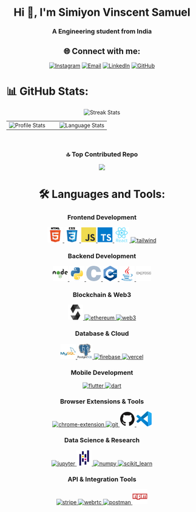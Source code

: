 <h1 align="center">Hi 👋, I'm Simiyon Vinscent Samuel</h1>
<h3 align="center">A Engineering student from India</h3>

<div align="center">

## 🌐 Connect with me:
[![Instagram](https://img.shields.io/badge/Instagram-%23E4405F.svg?logo=Instagram&logoColor=white)](https://instagram.com/simiyon_sam) 
[![Email](https://img.shields.io/badge/Email-D14836?logo=gmail&logoColor=white)](mailto:samsamuel234567@gmail.com)
[![LinkedIn](https://img.shields.io/badge/LinkedIn-0077B5?logo=linkedin&logoColor=white)](https://linkedin.com/in/yourprofile)
[![GitHub](https://img.shields.io/badge/GitHub-100000?logo=github&logoColor=white)](https://github.com/blackscythe123)

</div>

# 📊 GitHub Stats:

<div align="center">
  <img src="https://nirzak-streak-stats.vercel.app/?user=blackscythe123&theme=onedark&hide_border=false" alt="Streak Stats" />
  
  <br/>
  
  <table>
    <tr>
      <td width="50%">
        <img src="https://github-readme-stats.vercel.app/api?username=blackscythe123&theme=onedark&hide_border=false&include_all_commits=true&count_private=true" alt="Profile Stats" />
      </td>
      <td width="50%" >
        <img src="https://github-readme-stats.vercel.app/api/top-langs/?username=blackscythe123&theme=onedark&hide_border=false&include_all_commits=true&count_private=true&layout=compact" alt="Language Stats" />
      </td>
    </tr>
  </table>
  
  <br/>
  
### 🔝 Top Contributed Repo
![](https://github-contributor-stats.vercel.app/api?username=blackscythe123&limit=5&theme=onedark&combine_all_yearly_contributions=true&count_private=true&hide_contributor_rank=false)

# 🛠️ Languages and Tools:

<h3 align="center">Frontend Development</h3>
<p align="center">
  <a href="https://github.com/blackscythe123/skywings" target="_blank" rel="noreferrer" title="HTML5 - Used in Skywings airline reservation system">
    <img src="https://raw.githubusercontent.com/devicons/devicon/master/icons/html5/html5-original-wordmark.svg" alt="html5" width="40" height="40"/>
  </a>
  <a href="https://github.com/blackscythe123/skywings" target="_blank" rel="noreferrer" title="CSS3 - Styling for web applications like Skywings">
    <img src="https://raw.githubusercontent.com/devicons/devicon/master/icons/css3/css3-original-wordmark.svg" alt="css3" width="40" height="40"/>
  </a>
  <a href="https://github.com/blackscythe123/ideaquest" target="_blank" rel="noreferrer" title="JavaScript - WebRTC video conferencing in IdeaQuest (69.8%)">
    <img src="https://raw.githubusercontent.com/devicons/devicon/master/icons/javascript/javascript-original.svg" alt="javascript" width="40" height="40"/>
  </a>
  <a href="https://github.com/blackscythe123/Agri-Chain" target="_blank" rel="noreferrer" title="TypeScript - Agri-Chain blockchain platform (83.6%)">
    <img src="https://raw.githubusercontent.com/devicons/devicon/master/icons/typescript/typescript-original.svg" alt="typescript" width="40" height="40"/>
  </a>
  <a href="https://github.com/blackscythe123/Agri-Chain" target="_blank" rel="noreferrer" title="React - Frontend framework for Agri-Chain">
    <img src="https://raw.githubusercontent.com/devicons/devicon/master/icons/react/react-original-wordmark.svg" alt="react" width="40" height="40"/>
  </a>
  <a href="https://github.com/blackscythe123/Agri-Chain" target="_blank" rel="noreferrer" title="Tailwind CSS - Styling framework for Agri-Chain">
    <img src="https://www.vectorlogo.zone/logos/tailwindcss/tailwindcss-icon.svg" alt="tailwind" width="40" height="40"/>
  </a>
</p>

<h3 align="center">Backend Development</h3>
<p align="center">
  <a href="https://github.com/blackscythe123/ideaquest" target="_blank" rel="noreferrer" title="Node.js - Backend server for IdeaQuest WebRTC">
    <img src="https://raw.githubusercontent.com/devicons/devicon/master/icons/nodejs/nodejs-original-wordmark.svg" alt="nodejs" width="40" height="40"/>
  </a>
  <a href="https://github.com/blackscythe123/IRSE" target="_blank" rel="noreferrer" title="Python - Data science and research in IRSE project">
    <img src="https://raw.githubusercontent.com/devicons/devicon/master/icons/python/python-original.svg" alt="python" width="40" height="40"/>
  </a>
  <a href="https://github.com/blackscythe123?tab=repositories" target="_blank" rel="noreferrer" title="C - Systems programming">
    <img src="https://raw.githubusercontent.com/devicons/devicon/master/icons/c/c-original.svg" alt="c" width="40" height="40"/>
  </a>
  <a href="https://github.com/blackscythe123/bunk" target="_blank" rel="noreferrer" title="C++ - Cross-platform development in Flutter apps (14.1%)">
    <img src="https://raw.githubusercontent.com/devicons/devicon/master/icons/cplusplus/cplusplus-original.svg" alt="cplusplus" width="40" height="40"/>
  </a>
   <a href="https://github.com/blackscythe123/retro_gaming" target="_blank" rel="noreferrer" title="Java - Retro gaming project with Swing GUI">
    <img src="https://raw.githubusercontent.com/devicons/devicon/master/icons/java/java-original.svg" alt="java" width="40" height="40"/>
  </a>
  <a href="https://github.com/blackscythe123/Agri-Chain" target="_blank" rel="noreferrer" title="Express.js - Backend API for Agri-Chain">
    <img src="https://raw.githubusercontent.com/devicons/devicon/master/icons/express/express-original-wordmark.svg" alt="express" width="40" height="40"/>
  </a>
</p>

<h3 align="center">Blockchain & Web3</h3>
<p align="center">
  <a href="https://github.com/blackscythe123/Agri-Chain/tree/main/contracts" target="_blank" rel="noreferrer" title="Solidity - Smart contracts for Agri-Chain (2.1%)">
    <img src="https://raw.githubusercontent.com/devicons/devicon/master/icons/solidity/solidity-original.svg" alt="solidity" width="40" height="40"/>
  </a>
  <a href="https://github.com/blackscythe123/Agri-Chain" target="_blank" rel="noreferrer" title="Ethereum - Blockchain platform for Agri-Chain">
    <img src="https://www.vectorlogo.zone/logos/ethereum/ethereum-icon.svg" alt="ethereum" width="40" height="40"/>
  </a>
  <a href="https://github.com/blackscythe123/Agri-Chain" target="_blank" rel="noreferrer" title="Web3 Tools - Wagmi, Viem for blockchain interaction">
    <img src="https://cdn.worldvectorlogo.com/logos/metamask.svg" alt="web3" width="40" height="40"/>
  </a>
</p>

<h3 align="center">Database & Cloud</h3>
<p align="center">
  <a href="https://github.com/blackscythe123?tab=repositories" target="_blank" rel="noreferrer" title="MySQL - Database for web applications">
    <img src="https://raw.githubusercontent.com/devicons/devicon/master/icons/mysql/mysql-original-wordmark.svg" alt="mysql" width="40" height="40"/>
  </a>
  <a href="https://github.com/blackscythe123?tab=repositories" target="_blank" rel="noreferrer" title="PostgreSQL - Advanced database solutions">
    <img src="https://raw.githubusercontent.com/devicons/devicon/master/icons/postgresql/postgresql-original-wordmark.svg" alt="postgresql" width="40" height="40"/>
  </a>
  <a href="https://github.com/blackscythe123?tab=repositories" target="_blank" rel="noreferrer" title="Firebase - Backend services for mobile apps">
    <img src="https://www.vectorlogo.zone/logos/firebase/firebase-icon.svg" alt="firebase" width="40" height="40"/>
  </a>
  <a href="https://github.com/blackscythe123/Agri-Chain" target="_blank" rel="noreferrer" title="Vercel - Frontend deployment for Agri-Chain">
    <img src="https://www.vectorlogo.zone/logos/vercel/vercel-icon.svg" alt="vercel" width="40" height="40"/>
  </a>
</p>

<h3 align="center">Mobile Development</h3>
<p align="center">
  <a href="https://github.com/blackscythe123/bunk" target="_blank" rel="noreferrer" title="Flutter - Cross-platform mobile app for attendance tracking">
    <img src="https://www.vectorlogo.zone/logos/flutterio/flutterio-icon.svg" alt="flutter" width="40" height="40"/>
  </a>
  <a href="https://github.com/blackscythe123/bunk" target="_blank" rel="noreferrer" title="Dart - Programming language for Flutter (71.7% in Bunk app)">
    <img src="https://www.vectorlogo.zone/logos/dartlang/dartlang-icon.svg" alt="dart" width="40" height="40"/>
  </a>
</p>

<h3 align="center">Browser Extensions & Tools</h3>
<p align="center">
  <a href="https://github.com/blackscythe123/No-Logs" target="_blank" rel="noreferrer" title="Chrome Extensions - No-Logs privacy extension (88.7% JavaScript)">
    <img src="https://cdn.worldvectorlogo.com/logos/chrome.svg" alt="chrome-extension" width="40" height="40"/>
  </a>
  <a href="https://github.com/blackscythe123?tab=repositories" target="_blank" rel="noreferrer" title="Git - Version control for all projects">
    <img src="https://www.vectorlogo.zone/logos/git-scm/git-scm-icon.svg" alt="git" width="40" height="40"/>
  </a>
  <a href="https://github.com/blackscythe123" target="_blank" rel="noreferrer" title="GitHub - Repository hosting and collaboration">
    <img src="https://raw.githubusercontent.com/devicons/devicon/master/icons/github/github-original.svg" alt="github" width="40" height="40"/>
  </a>
  <a href="https://github.com/blackscythe123?tab=repositories" target="_blank" rel="noreferrer" title="VS Code - Primary development environment">
    <img src="https://raw.githubusercontent.com/devicons/devicon/master/icons/vscode/vscode-original.svg" alt="vscode" width="40" height="40"/>
  </a>
</p>

<h3 align="center">Data Science & Research</h3>
<p align="center">
  <a href="https://github.com/blackscythe123/IRSE" target="_blank" rel="noreferrer" title="Jupyter Notebook - Research and data analysis in IRSE project">
    <img src="https://www.vectorlogo.zone/logos/jupyter/jupyter-icon.svg" alt="jupyter" width="40" height="40"/>
  </a>
  <a href="https://github.com/blackscythe123/IRSE" target="_blank" rel="noreferrer" title="Pandas - Data manipulation in research projects">
    <img src="https://raw.githubusercontent.com/devicons/devicon/2ae2a900d2f041da66e950e4d48052658d850630/icons/pandas/pandas-original.svg" alt="pandas" width="40" height="40"/>
  </a>
  <a href="https://github.com/blackscythe123/IRSE" target="_blank" rel="noreferrer" title="NumPy - Numerical computing for data science">
    <img src="https://www.vectorlogo.zone/logos/numpy/numpy-icon.svg" alt="numpy" width="40" height="40"/>
  </a>
  <a href="https://github.com/blackscythe123/IRSE" target="_blank" rel="noreferrer" title="Machine Learning - AI research in IRSE project">
    <img src="https://upload.wikimedia.org/wikipedia/commons/0/05/Scikit_learn_logo_small.svg" alt="scikit_learn" width="40" height="40"/>
  </a>
</p>

<h3 align="center">API & Integration Tools</h3>
<p align="center">
  <a href="https://github.com/blackscythe123/Agri-Chain" target="_blank" rel="noreferrer" title="Stripe API - Payment processing in Agri-Chain">
    <img src="https://www.vectorlogo.zone/logos/stripe/stripe-icon.svg" alt="stripe" width="40" height="40"/>
  </a>
  <a href="https://github.com/blackscythe123/ideaquest" target="_blank" rel="noreferrer" title="WebRTC - Real-time communication in IdeaQuest">
    <img src="https://www.svgrepo.com/show/354551/webrtc.svg" alt="webrtc" width="40" height="40"/>
  </a>
  <a href="https://github.com/blackscythe123?tab=repositories" target="_blank" rel="noreferrer" title="REST APIs - Backend API development">
    <img src="https://www.vectorlogo.zone/logos/getpostman/getpostman-icon.svg" alt="postman" width="40" height="40"/>
  </a>
  <a href="https://github.com/blackscythe123/Agri-Chain" target="_blank" rel="noreferrer" title="npm - Package management for Node.js projects">
    <img src="https://raw.githubusercontent.com/devicons/devicon/master/icons/npm/npm-original-wordmark.svg" alt="npm" width="40" height="40"/>
  </a>
</p>

</div>
